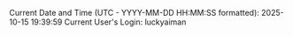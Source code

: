 Current Date and Time (UTC - YYYY-MM-DD HH:MM:SS formatted): 2025-10-15 19:39:59
Current User's Login: luckyaiman
